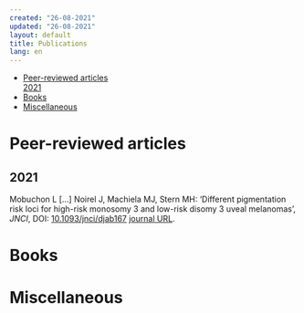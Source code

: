 ```yaml
---
created: "26-08-2021"
updated: "26-08-2021"
layout: default
title: Publications
lang: en
---
```


* [Peer-reviewed articles](#peer-reviewed-articles)<br>
  [2021](#2021)
* [Books](#books)
* [Miscellaneous](#miscellaneous)

# Peer-reviewed articles

## 2021

Mobuchon L […] Noirel J, Machiela MJ, Stern MH: ‘Different
pigmentation risk loci for high-risk monosomy 3 and low-risk disomy 3
uveal melanomas’, *JNCI*,
DOI: [10.1093/jnci/djab167](https://doi.org/10.1093/jnci/djab167)
[journal URL](https://academic.oup.com/jnci/advance-article/doi/10.1093/jnci/djab167/6356526).

# Books

# Miscellaneous
